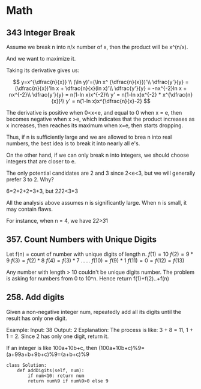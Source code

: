 # Math

## 343 Integer Break

Assume we break n into n/x number of x, then the product will be x^(n/x).

And we want to maximize it.

Taking its derivative gives us:

$$ y=x^{\dfrac{n}{x}} \\
(\ln y)'=(\ln x^ {\dfrac{n}{x}})'\\
\dfrac{y'}{y} = (\dfrac{n}{x})'ln x + \dfrac{n}{x}(ln x)'\\
\dfrac{y'}{y} = -nx^{-2}ln x + nx^{-2}\\
\dfrac{y'}{y} = n(1-ln x)x^{-2}\\
y' = n(1-ln x)x^{-2} * x^{\dfrac{n}{x}}\\
y' = n(1-ln x)x^{\dfrac{n}{x}-2}
$$

The derivative is positive when 0<x<e, and equal to 0 when x = e, then becomes negative when x >e,
which indicates that the product increases as x increases, then reaches its maximum when x=e, then starts dropping.

Thus, if n is sufficiently large and we are allowed to brea n into real numbers, the best idea is to break it into nearly all e's.

On the other hand, if we can only break n into integers, we should choose integers that are closer to e.

The only potential candidates are 2 and 3 since 2<e<3, but we will generally prefer 3 to 2. Why?

6=2+2+2=3+3, but 2*2*2<3*3

All the analysis above assumes n is significantly large. When n is small, it may contain flaws.


For instance, when n = 4, we have 2*2>3*1

## 357. Count Numbers with Unique Digits

Let f(n) = count of number with unique digits of length n.
$f(1) = 10$
$f(2) = 9*9$
$f(3) = f(2)*8$
$f(4) = f(3)*7$
$......$
$f(10) = f(9)*1$
$f(11) = 0 = f(12)=f(13)$

Any number with length > 10 couldn't be unique digits number.
The problem is asking for numbers from 0 to 10^n. 
Hence return f(1)+f(2)..+f(n)

## 258. Add digits

Given a non-negative integer num, repeatedly add all its digits until the result has only one digit.

Example:
Input: 38
Output: 2 
Explanation: The process is like: 3 + 8 = 11, 1 + 1 = 2. 
             Since 2 has only one digit, return it.

If an integer is like 100a+10b+c, then (100a+10b+c)%9=(a+99a+b+9b+c)%9=(a+b+c)%9

```
class Solution:
	def addDigits(self, num):
		if num<10: return num
		return num%9 if num%9>0 else 9

```



